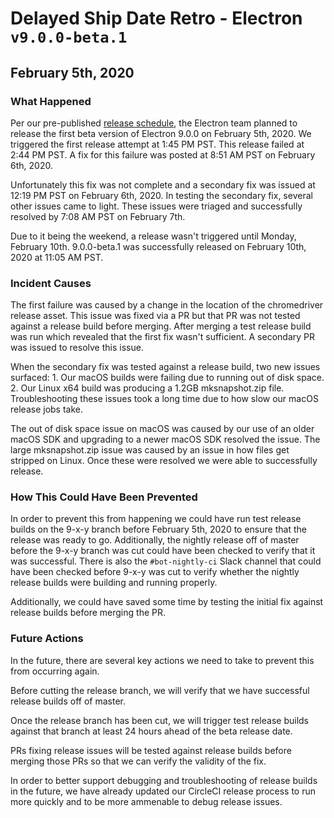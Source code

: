 # Delayed Ship Date Retro - Electron `v9.0.0-beta.1`
## February 5th, 2020

### What Happened

Per our pre-published [release schedule](https://github.com/electron/governance/blob/master/wg-releases/major-version-release-schedule.md#900), the Electron team planned to release the first beta version of Electron 9.0.0 on February 5th, 2020.  We triggered the first release attempt at 1:45 PM PST.  This release failed at 2:44 PM PST.  A fix for this failure was posted at 8:51 AM PST on February 6th, 2020.  

Unfortunately this fix was not complete and a secondary fix was issued at 12:19 PM PST on February 6th, 2020.  In testing the secondary fix, several other issues came to light.  These issues were triaged and successfully resolved by 7:08 AM PST on February 7th.  

Due to it being the weekend, a release wasn't triggered until Monday, February 10th.  9.0.0-beta.1 was successfully released on February 10th, 2020 at 11:05 AM PST.

### Incident Causes

The first failure was caused by a change in the location of the chromedriver release asset.  This issue was fixed via a PR but that PR was not tested against a release build before merging.  After merging a test release build was run which revealed that the first fix wasn't sufficient.  A secondary PR was issued to resolve this issue.  

When the secondary fix was tested against a release build, two new issues surfaced: 
    1. Our macOS builds were failing due to running out of disk space.  
    2. Our Linux x64 build was producing a 1.2GB mksnapshot.zip file.    
Troubleshooting these issues took a long time due to how slow our macOS release jobs take.

The out of disk space issue on macOS was caused by our use of an older macOS SDK and upgrading to a newer macOS SDK resolved the issue.  The large mksnapshot.zip issue was caused by an issue in how files get stripped on Linux.  Once these were resolved we were able to successfully release.

### How This Could Have Been Prevented

In order to prevent this from happening we could have run test release builds on the 9-x-y branch before February 5th, 2020 to ensure that the release was ready to go.  Additionally, the nightly release off of master before the 9-x-y branch was cut could have been checked to verify that it was successful.  There is also the `#bot-nightly-ci` Slack channel that could have been checked before 9-x-y was cut to verify whether the nightly release builds were building and running properly.

Additionally, we could have saved some time by testing the initial fix against release builds before merging the PR.

### Future Actions

In the future, there are several key actions we need to take to prevent this from occurring again.

Before cutting the release branch, we will verify that we have successful release builds off of master.

Once the release branch has been cut, we will trigger test release builds against that branch at least 24 hours ahead of the beta release date.

PRs fixing release issues will be tested against release builds before merging those PRs so that we can verify the validity of the fix.

In order to better support debugging and troubleshooting of release builds in the future, we have already updated our CircleCI release process to run more quickly and to be more ammenable to debug release issues.
